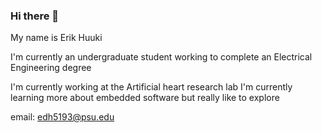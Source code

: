 ### Hi there 👋

My name is Erik Huuki

I'm currently an undergraduate student working to complete an Electrical Engineering degree

I'm currently working at the Artificial heart research lab
I'm currently learning more about embedded software but really like to explore

email: edh5193@psu.edu

<!--
**edhuuki/edhuuki** is a ✨ _special_ ✨ repository because its `README.md` (this file) appears on your GitHub profile.

Here are some ideas to get you started:

- 🔭 I’m currently working on ...
- 🌱 I’m currently learning ...
- 👯 I’m looking to collaborate on ...
- 🤔 I’m looking for help with ...
- 💬 Ask me about ...
- 📫 How to reach me: ...
- 😄 Pronouns: ...
- ⚡ Fun fact: ...
-->

